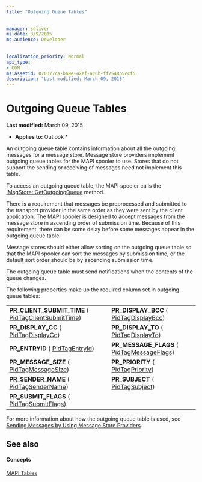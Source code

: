 ```yaml
---
title: "Outgoing Queue Tables"
 
 
manager: soliver
ms.date: 3/9/2015
ms.audience: Developer
 
 
localization_priority: Normal
api_type:
- COM
ms.assetid: 070377ca-ba9e-42ef-ac6b-ff7548b5ccf5
description: "Last modified: March 09, 2015"
---
```


# Outgoing Queue Tables

 **Last modified:** March 09, 2015 
  
 * **Applies to:** Outlook * 
  
An outgoing queue table contains information about all the outgoing messages for a message store. Message store providers implement outgoing queue tables for the MAPI spooler to use. Stores that do not support the sending or receiving of messages need not implement this table. 
  
To access an outgoing queue table, the MAPI spooler calls the [IMsgStore::GetOutgoingQueue](imsgstore-getoutgoingqueue.md) method. 
  
There is a requirement that messages be preprocessed and submitted to the transport provider in the same order as they were sent by the client application. The MAPI spooler is designed to accept messages from the message store in ascending order of submission time. Because of this requirement, there can be some delay before some messages appear in the outgoing queue table. 
  
Message stores should either allow sorting on the outgoing queue table so that the MAPI spooler can sort the messages by submission time, or the default sort order should be by ascending submission time. 
  
The outgoing queue table must send notifications when the contents of the queue changes.
  
The following properties make up the required column set in outgoing queue tables:
  
|||
|:-----|:-----|
|**PR_CLIENT_SUBMIT_TIME** ( [PidTagClientSubmitTime](pidtagclientsubmittime-canonical-property.md))  <br/> |**PR_DISPLAY_BCC** ( [PidTagDisplayBcc](pidtagdisplaybcc-canonical-property.md))  <br/> |
|**PR_DISPLAY_CC** ( [PidTagDisplayCc](pidtagdisplaycc-canonical-property.md))  <br/> |**PR_DISPLAY_TO** ( [PidTagDisplayTo](pidtagdisplayto-canonical-property.md))  <br/> |
|**PR_ENTRYID** ( [PidTagEntryId](pidtagentryid-canonical-property.md))  <br/> |**PR_MESSAGE_FLAGS** ( [PidTagMessageFlags](pidtagmessageflags-canonical-property.md))  <br/> |
|**PR_MESSAGE_SIZE** ( [PidTagMessageSize](pidtagmessagesize-canonical-property.md))  <br/> |**PR_PRIORITY** ( [PidTagPriority](pidtagpriority-canonical-property.md))  <br/> |
|**PR_SENDER_NAME** ( [PidTagSenderName](pidtagsendername-canonical-property.md))  <br/> |**PR_SUBJECT** ( [PidTagSubject](pidtagsubject-canonical-property.md))  <br/> |
|**PR_SUBMIT_FLAGS** ( [PidTagSubmitFlags](pidtagsubmitflags-canonical-property.md))  <br/> | <br/> |
   
For more information about how the outgoing queue table is used, see [Sending Messages by Using Message Store Providers](sending-messages-by-using-message-store-providers.md).
  
## See also

#### Concepts

[MAPI Tables](mapi-tables.md)

